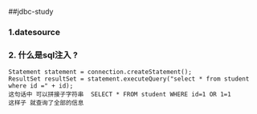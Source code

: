 ##jdbc-study

### 1.datesource

### 2. 什么是sql注入 ?
	Statement statement = connection.createStatement();
    ResultSet resultSet = statement.executeQuery("select * from student where id =" + id);
    这句话中 可以拼接子字符串  SELECT * FROM student WHERE id=1 OR 1=1
    这样子 就查询了全部的信息